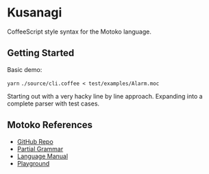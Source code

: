 Kusanagi
========

CoffeeScript style syntax for the Motoko language.

Getting Started
---------------

Basic demo:

`yarn`
`./source/cli.coffee < test/examples/Alarm.moc`

Starting out with a very hacky line by line approach. Expanding into a complete parser with test cases.

Motoko References
-----------------

- [GitHub Repo](https://github.com/dfinity/motoko)
- [Partial Grammar](https://github.com/dfinity/motoko/blob/master/doc/modules/language-guide/examples/grammar.txt)
- [Language Manual](https://github.com/dfinity/motoko/blob/master/doc/modules/language-guide/pages/language-manual.adoc)
- [Playground](https://m7sm4-2iaaa-aaaab-qabra-cai.raw.ic0.app/)
